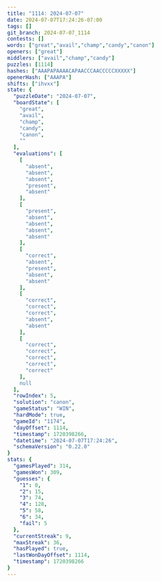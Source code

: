 ```yaml
---
title: "1114: 2024-07-07"
date: 2024-07-07T17:24:26-07:00
tags: []
git_branch: 2024-07-07_1114
contests: []
words: ["great","avail","champ","candy","canon"]
openers: ["great"]
middlers: ["avail","champ","candy"]
puzzles: [1114]
hashes: ["AAAPAPAAAACAPAACCCAACCCCCXXXXX"]
openerHash: ["AAAPA"]
shifts: ["ihvxx"]
state: {
  "puzzleDate": "2024-07-07",
  "boardState": [
    "great",
    "avail",
    "champ",
    "candy",
    "canon",
    ""
  ],
  "evaluations": [
    [
      "absent",
      "absent",
      "absent",
      "present",
      "absent"
    ],
    [
      "present",
      "absent",
      "absent",
      "absent",
      "absent"
    ],
    [
      "correct",
      "absent",
      "present",
      "absent",
      "absent"
    ],
    [
      "correct",
      "correct",
      "correct",
      "absent",
      "absent"
    ],
    [
      "correct",
      "correct",
      "correct",
      "correct",
      "correct"
    ],
    null
  ],
  "rowIndex": 5,
  "solution": "canon",
  "gameStatus": "WIN",
  "hardMode": true,
  "gameId": "1174",
  "dayOffset": 1114,
  "timestamp": 1720398266,
  "datetime": "2024-07-07T17:24:26",
  "schemaVersion": "0.22.0"
}
stats: {
  "gamesPlayed": 314,
  "gamesWon": 309,
  "guesses": {
    "1": 0,
    "2": 15,
    "3": 74,
    "4": 128,
    "5": 58,
    "6": 34,
    "fail": 5
  },
  "currentStreak": 9,
  "maxStreak": 36,
  "hasPlayed": true,
  "lastWonDayOffset": 1114,
  "timestamp": 1720398266
}
---
```

<!-- more -->
